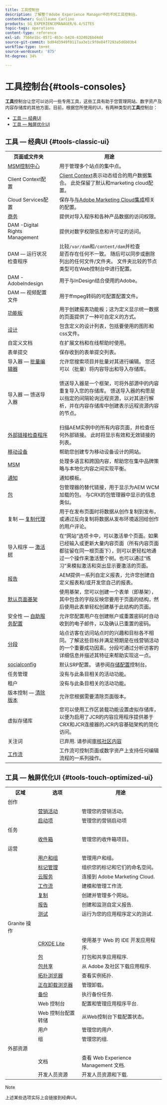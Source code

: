 ```yaml
---
title: 工具控制台
description: 了解整个Adobe Experience Manager中的不同工具控制台。
contentOwner: Guillaume Carlino
products: SG_EXPERIENCEMANAGER/6.4/SITES
topic-tags: operations
content-type: reference
exl-id: 7566e1bc-8571-4b3c-b420-4324026bd4dd
source-git-commit: bd94d3949f0117aa3e1c9f0e84f7293a5d6b03b4
workflow-type: tm+mt
source-wordcount: '875'
ht-degree: 34%

---
```


# 工具控制台{#tools-consoles}

**工具**&#x200B;控制台让您可以访问一些专用工具，这些工具有助于您管理网站、数字资产及内容存储库的其他方面。目前，根据您所使用的UI，有两种类型的&#x200B;**工具**&#x200B;控制台：

* [工具 — 经典UI](#tools-classic-ui)
* [工具 — 触屏优化UI](#tools-touch-optimized-ui)

## 工具 — 经典UI {#tools-classic-ui}

<table> 
 <tbody> 
  <tr> 
   <th>页面或文件夹</th> 
   <th> </th> 
   <th>用途</th> 
  </tr> 
  <tr> 
   <td><a href="/help/sites-administering/msm.md">MSM控制中心</a></td> 
   <td> </td> 
   <td>用于管理多个站点的集中点。</td> 
  </tr> 
  <tr> 
   <td>Client Context配置<br /> </td> 
   <td> </td> 
   <td><a href="/help/sites-developing/client-context.md">Client Context</a>表示动态组合的用户数据集合。 此处保留了默认和marketing cloud配置。<br /> </td> 
  </tr> 
  <tr> 
   <td>Cloud Services配置<br /> </td> 
   <td> </td> 
   <td>保存与<a href="/help/sites-administering/marketing-cloud.md">与Adobe Marketing Cloud集成</a>相关的配置。</td> 
  </tr> 
  <tr> 
   <td><a href="/help/sites-administering/ecommerce.md">商务</a></td> 
   <td> </td> 
   <td>提供对导入程序和各种产品数据的访问权限。</td> 
  </tr> 
  <tr> 
   <td>DAM -Digital Rights Management<br /> </td> 
   <td> </td> 
   <td>提供对数字权限信息和许可证的访问。</td> 
  </tr> 
  <tr> 
   <td>DAM — 运行状况检查程序<br /> </td> 
   <td> </td> 
   <td>比较<code>/var/dam</code>和<code>/content/dam</code>并检查<br />是否存在任何不一致。 随后可以同步或删除列出的任何文件/文件夹。 文件夹比较的节点类型可在Web控制台中进行配置。</td> 
  </tr> 
  <tr> 
   <td>DAM -AdobeIndesign<br /> </td> 
   <td> </td> 
   <td>用于与InDesign结合使用的Adobe。</td> 
  </tr> 
  <tr> 
   <td>DAM — 视频配置文件<br /> </td> 
   <td> </td> 
   <td>用于ffmpeg转码的可配置配置文件。</td> 
  </tr> 
  <tr> 
   <td><a href="/help/sites-administering/dashboards.md">功能板</a></td> 
   <td> </td> 
   <td>用于创建报表功能板；这为定义显示统一数据的页面提供了一种可自定义的方式。</td> 
  </tr> 
  <tr> 
   <td><a href="/help/sites-developing/designer.md">设计</a></td> 
   <td> </td> 
   <td>包含定义的设计列表，包括要使用的图形和css文件。</td> 
  </tr> 
  <tr> 
   <td>自定义文档</td> 
   <td> </td> 
   <td>在扩展文档和在线帮助时使用。</td> 
  </tr> 
  <tr> 
   <td>表单提交</td> 
   <td> </td> 
   <td>保存收到的表单提交列表。</td> 
  </tr> 
  <tr> 
   <td>导入器 — <a href="/help/sites-administering/bulk-editor.md">批量编辑器</a></td> 
   <td> </td> 
   <td>允许您搜索项目并批量对其进行编辑。 您还可以（批量）将内容导出和导入存储库。</td> 
  </tr>
  <tr> 
   <td>导入器 — 馈送导入器</td> 
   <td> </td> 
   <td><p>馈送导入器是一个框架，可将外部源中的内容重复导入您的存储库。 馈送导入器的构思是以指定的间隔轮询远程资源，以对其进行解析，并在内容存储库中创建表示远程资源内容的节点。</p> </td> 
  </tr> 
  <tr> 
   <td><a href="/help/sites-administering/external-link-checker.md">外部链接检查程序</a></td> 
   <td> </td> 
   <td>扫描AEM实例中的所有内容页面，并检查任何外部链接。 此时将显示有效和无效链接的列表。</td> 
  </tr> 
  <tr> 
   <td><a href="/help/sites-authoring/mobile.md">移动设备</a></td> 
   <td> </td> 
   <td>帮助您创建专为移动设备设计的网站。</td> 
  </tr> 
  <tr> 
   <td><a href="/help/sites-administering/msm.md">MSM</a></td> 
   <td> </td> 
   <td>处理多语言和跨国内容，帮助您在集中品牌策略与本地化内容之间实现平衡。</td> 
  </tr> 
  <tr> 
   <td><a href="/help/sites-administering/notification.md">通知</a></td> 
   <td> </td> 
   <td>通知模板。</td> 
  </tr> 
  <tr> 
   <td><a href="/help/sites-administering/package-manager.md">包</a></td> 
   <td> </td> 
   <td>包管理器的替代链接，用于显示为AEM WCM加载的包。 与CRX的包管理器中显示的信息类似。</td> 
  </tr> 
  <tr> 
   <td>复制 — <a href="/help/sites-deploying/configuring.md#replication-reverse-replication-and-replication-agents">复制代理</a></td> 
   <td> </td> 
   <td>用于在发布页面时将数据从创作复制到发布，或通过反向复制将数据从发布环境返回给创作的用户评论。</td> 
  </tr> 
  <tr> 
   <td>导入程序 — <a href="/help/sites-authoring/publishing-pages.md#publishing-and-unpublishing-a-tree">激活树</a></td> 
   <td> </td> 
   <td>在“网站”选项卡中，可以激活单个页面。如果已经输入或更新大量内容页面（所有内容页面都驻留在同一根页面下），则可以更轻松地通过一个操作来激活整个树。也可以通过“练习”来模拟激活和突出显示要激活的页面。</td> 
  </tr> 
  <tr> 
   <td><a href="/help/sites-administering/reporting.md">报告</a></td> 
   <td> </td> 
   <td>AEM提供一系列自定义报表，允许您创建自定义报表和/或开发您自己的报表。</td> 
  </tr> 
  <tr> 
   <td><a href="/help/sites-authoring/scaffolding.md">默认页面基架</a></td> 
   <td> </td> 
   <td>使用基架，您可以创建一个表单（即基架），其中包含的字段反映您要用于页面的结构，然后使用此表单轻松创建基于此结构的页面。</td> 
  </tr> 
  <tr> 
   <td>安全性 — <a href="/help/sites-administering/notification.md">自助服务配置</a> </td> 
   <td> </td> 
   <td>允许您配置用户在创建帐户或重置密码时自动收到的电子邮件，以及确认已重置的密码。</td> 
  </tr> 
  <tr> 
   <td><a href="/help/sites-administering/campaign-segmentation.md">分段</a></td> 
   <td> </td> 
   <td>站点访客在访问站点时的兴趣和目标各不相同。了解这些目标并满足预期是在线营销活动的一个重要成功因素。分段可通过分析访客的详细信息并描述其特征来帮助实现这一点。<br /> </td> 
  </tr> 
  <tr> 
   <td><a href="/help/communities/working-with-srp.md">socialconfig</a></td> 
   <td> </td> 
   <td>默认SRP配置。 请参阅<a href="/help/communities/srp-config.md">存储配置</a>控制台。</td> 
  </tr> 
  <tr> 
   <td>任务管理</td> 
   <td> </td> 
   <td>没有与此条目相关的活动功能。</td> 
  </tr> 
  <tr> 
   <td>租户</td> 
   <td> </td> 
   <td>没有与此条目相关的活动功能。</td> 
  </tr> 
  <tr> 
   <td>版本控制 — <a href="/help/sites-deploying/version-purging.md">清除版本</a></td> 
   <td> </td> 
   <td>允许您根据需要清除页面版本。</td> 
  </tr> 
  <tr> 
   <td>虚拟存储库</td> 
   <td> </td> 
   <td>您可以使用工作区装载功能设置虚拟存储库，以便为启用了JCR的内容应用程序提供基于CRX和JCR连接器的JCR内容基础架构的简化访问。</td> 
  </tr> 
  <tr> 
   <td>关注词</td> 
   <td> </td> 
   <td>已弃用. 请参阅<a href="/help/communities/moderate-ugc.md#watchwords">审核社区内容</a></td> 
  </tr> 
  <tr> 
   <td><a href="/help/sites-administering/workflows.md">工作流</a></td> 
   <td> </td> 
   <td>工作流可控制页面或数字资产上支持任何编辑流程的一系列操作。</td> 
  </tr> 
 </tbody> 
</table>

## 工具 — 触屏优化UI {#tools-touch-optimized-ui}

<table> 
 <tbody> 
  <tr> 
   <th>区域</th> 
   <th>选项</th> 
   <th>用途</th> 
  </tr> 
  <tr> 
   <td>创作</td> 
   <td> </td> 
   <td> </td> 
  </tr> 
  <tr> 
   <td> </td> 
   <td><a href="/help/sites-classic-ui-authoring/classic-personalization-campaigns.md">营销活动</a></td> 
   <td>管理您的营销活动。</td> 
  </tr> 
  <tr> 
   <td> </td> 
   <td><a href="/help/sites-authoring/launches.md">启动项</a></td> 
   <td>管理您的营销启动项</td> 
  </tr> 
  <tr> 
   <td>任务</td> 
   <td> </td> 
   <td> </td> 
  </tr> 
  <tr> 
   <td> </td> 
   <td><a href="/help/sites-authoring/task-content.md">收件箱</a></td> 
   <td>管理您的收件箱项目。</td> 
  </tr> 
  <tr> 
   <td>运营</td> 
   <td> </td> 
   <td> </td> 
  </tr> 
  <tr> 
   <td> </td> 
   <td><a href="/help/sites-administering/security.md">用户和组</a></td> 
   <td>管理用户和组。</td> 
  </tr> 
  <tr> 
   <td> </td> 
   <td><a href="/help/sites-authoring/tags.md">标记管理</a></td> 
   <td>组织您的标记和它们的命名空间。</td> 
  </tr> 
  <tr> 
   <td> </td> 
   <td><a href="https://helpx.adobe.com/cloud-manager/using/using-cloud-manager.html">云服务</a></td> 
   <td>连接到 Adobe Marketing Cloud.</td> 
  </tr> 
  <tr> 
   <td> </td> 
   <td><a href="/help/sites-administering/workflows.md">工作流</a></td> 
   <td>建模和管理工作流.</td> 
  </tr> 
  <tr> 
   <td> </td> 
   <td><a href="/help/sites-deploying/replication.md">复制</a></td> 
   <td>创建并管理多个网站。</td> 
  </tr> 
  <tr> 
   <td> </td> 
   <td><a href="/help/sites-administering/reporting.md">报告</a></td> 
   <td>创建和监测自定义报告.<br /> </td> 
  </tr> 
  <tr> 
   <td> </td> 
   <td><a href="/help/sites-developing/hobbes.md">测试</a></td> 
   <td>运行为您的应用程序定义的测试.</td> 
  </tr> 
  <tr> 
   <td>Granite 操作</td> 
   <td> </td> 
   <td> </td> 
  </tr> 
  <tr> 
   <td> </td> 
   <td><a href="/help/sites-developing/developing-with-crxde-lite.md">CRXDE Lite</a></td> 
   <td>使用基于 Web 的 IDE 开发应用程序.</td> 
  </tr> 
  <tr> 
   <td> </td> 
   <td><a href="/help/sites-administering/package-manager.md">包</a></td> 
   <td>打包和共享应用程序.</td> 
  </tr> 
  <tr> 
   <td> </td> 
   <td><a href="/help/sites-administering/package-manager.md#package-share">包共享</a></td> 
   <td>从 Adobe 及社区下载应用程序.<br /> </td> 
  </tr> 
  <tr> 
   <td> </td> 
   <td><a href="/help/sites-deploying/offloading.md#administering-topologies">拓扑浏览器</a></td> 
   <td>查看实例拓扑.</td> 
  </tr> 
  <tr> 
   <td> </td> 
   <td><a href="/help/sites-deploying/offloading.md">正在卸载浏览器</a></td> 
   <td>管理卸载。</td> 
  </tr> 
  <tr> 
   <td> </td> 
   <td><a href="/help/sites-deploying/monitoring-and-maintaining.md#backups">备份</a></td> 
   <td>执行备份任务.</td> 
  </tr> 
  <tr> 
   <td> </td> 
   <td>Web 控制台<br /> </td> 
   <td>配置和管理应用程序平台.</td> 
  </tr> 
  <tr> 
   <td> </td> 
   <td>Web 控制台配置转储<br /> </td> 
   <td>从Web控制台下载配置状态。<br /> </td> 
  </tr> 
  <tr> 
   <td> </td> 
   <td>用户</td> 
   <td>管理您的用户.</td> 
  </tr> 
  <tr> 
   <td> </td> 
   <td>组</td> 
   <td>管理您的组.</td> 
  </tr> 
  <tr> 
   <td>外部资源<br /> </td> 
   <td> </td> 
   <td> </td> 
  </tr> 
  <tr> 
   <td> </td> 
   <td>文档</td> 
   <td>查看 Web Experience Management 文档.<br /> </td> 
  </tr> 
  <tr> 
   <td> </td> 
   <td>开发人员资源</td> 
   <td>开发人员资源和下载.</td> 
  </tr> 
 </tbody> 
</table>

>[!NOTE]
>
>上述某些选项实际上会链接到经典UI。
